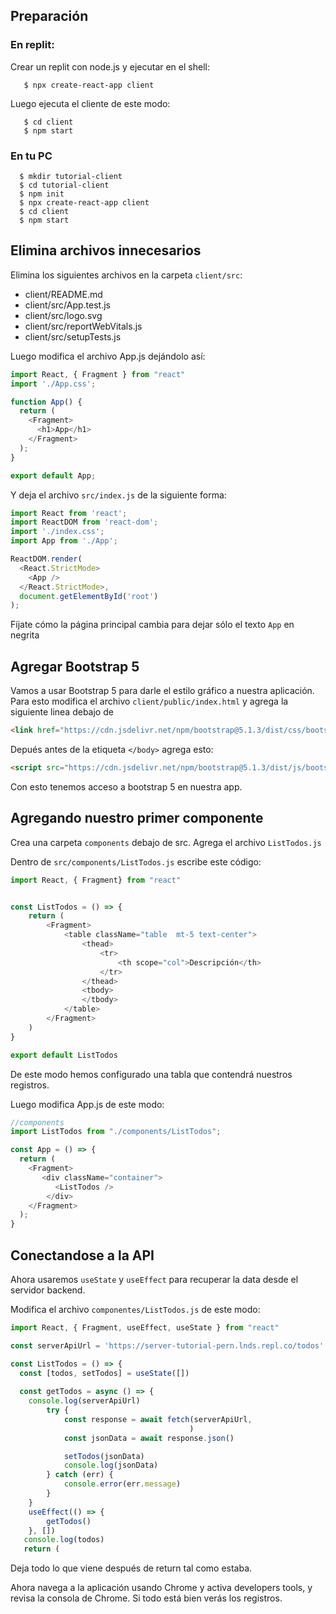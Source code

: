 ## Preparación


### En replit:

Crear un replit con node.js y ejecutar en el shell:


```
   $ npx create-react-app client
```

Luego ejecuta el cliente de este modo:

```
   $ cd client
   $ npm start
```


### En tu PC

```
  $ mkdir tutorial-client
  $ cd tutorial-client
  $ npm init
  $ npx create-react-app client
  $ cd client
  $ npm start
  ```

## Elimina archivos innecesarios

Elimina los siguientes archivos en la carpeta `client/src`:

- client/README.md
- client/src/App.test.js
- client/src/logo.svg
- client/src/reportWebVitals.js
- client/src/setupTests.js

Luego modifica el archivo App.js dejándolo así:

```javascript
import React, { Fragment } from "react"
import './App.css';

function App() {
  return (
    <Fragment>
      <h1>App</h1>
    </Fragment>
  );
}

export default App;
```

Y deja el archivo `src/index.js` de la siguiente forma:

```javascript
import React from 'react';
import ReactDOM from 'react-dom';
import './index.css';
import App from './App';

ReactDOM.render(
  <React.StrictMode>
    <App />
  </React.StrictMode>,
  document.getElementById('root')
);
```

Fíjate cómo la página principal cambia para dejar sólo el texto `App` en negrita

## Agregar Bootstrap 5

Vamos a usar Bootstrap 5 para darle el estilo gráfico a nuestra aplicación. Para esto modifica el archivo `client/public/index.html` y agrega la siguiente linea debajo de <title>...</title>

```html
<link href="https://cdn.jsdelivr.net/npm/bootstrap@5.1.3/dist/css/bootstrap.min.css" rel="stylesheet" integrity="sha384-1BmE4kWBq78iYhFldvKuhfTAU6auU8tT94WrHftjDbrCEXSU1oBoqyl2QvZ6jIW3" crossorigin="anonymous">
```

Depués antes de la etiqueta `</body>` agrega esto:

```html
<script src="https://cdn.jsdelivr.net/npm/bootstrap@5.1.3/dist/js/bootstrap.bundle.min.js" integrity="sha384-ka7Sk0Gln4gmtz2MlQnikT1wXgYsOg+OMhuP+IlRH9sENBO0LRn5q+8nbTov4+1p" crossorigin="anonymous"></script>
```

Con esto tenemos acceso a bootstrap 5 en nuestra app.

## Agregando nuestro primer componente

Crea una carpeta `components` debajo de src. Agrega el archivo `ListTodos.js`

Dentro de `src/components/ListTodos.js` escribe este código:

```javascript
import React, { Fragment} from "react"


const ListTodos = () => {
    return (
        <Fragment>
            <table className="table  mt-5 text-center">
                <thead>
                    <tr>
                        <th scope="col">Descripción</th>
                    </tr>
                </thead>
                <tbody>
                </tbody>
            </table>
        </Fragment>
    )
}

export default ListTodos
```

De este modo hemos configurado una tabla que contendrá nuestros registros.


Luego modifica App.js de este modo:

```javascript 
//components
import ListTodos from "./components/ListTodos";

const App = () => {
  return (
    <Fragment>
       <div className="container">
          <ListTodos />
        </div>
    </Fragment>
  );
}
```

## Conectandose a la API

Ahora usaremos `useState` y `useEffect` para recuperar la data desde el servidor backend.

Modifica el archivo `componentes/ListTodos.js` de este modo:

```javascript
import React, { Fragment, useEffect, useState } from "react"

const serverApiUrl = 'https://server-tutorial-pern.lnds.repl.co/todos'

const ListTodos = () => {
  const [todos, setTodos] = useState([])
  
  const getTodos = async () => {
    console.log(serverApiUrl)
        try {
            const response = await fetch(serverApiUrl,
                                        )
            const jsonData = await response.json()

            setTodos(jsonData)
            console.log(jsonData)
        } catch (err) {
            console.error(err.message)
        }
    }
    useEffect(() => {
        getTodos()
    }, [])
   console.log(todos)
   return (
```    

Deja todo lo que viene después de return tal como estaba.

Ahora navega a la aplicación usando Chrome y activa developers tools, y revisa la consola de Chrome. Si todo está bien verás los registros.



